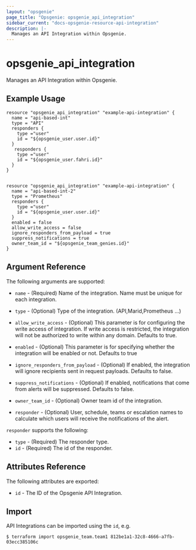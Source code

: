 ```yaml
---
layout: "opsgenie"
page_title: "Opsgenie: opsgenie_api_integration"
sidebar_current: "docs-opsgenie-resource-api-integration"
description: |-
  Manages an API Integration within Opsgenie.
---
```


# opsgenie_api_integration

Manages an API Integration within Opsgenie.

## Example Usage

```hcl
resource "opsgenie_api_integration" "example-api-integration" {
  name = "api-based-int"
  type = "API"
  responders {
    type ="user"
    id = "${opsgenie_user.user.id}"
  }
   responders {
    type ="user"
    id = "${opsgenie_user.fahri.id}"
  }
}


resource "opsgenie_api_integration" "example-api-integration" {
  name = "api-based-int-2"
  type = "Prometheus"
  responders {
    type ="user"
    id = "${opsgenie_user.user.id}"
  }
  enabled = false
  allow_write_access = false
  ignore_responders_from_payload = true
  suppress_notifications = true
  owner_team_id = "${opsgenie_team_genies.id}"
}
```

## Argument Reference

The following arguments are supported:

* `name` - (Required) Name of the integration. Name must be unique for each integration. 

* `type` - (Optional) Type of the integration. (API,Marid,Prometheus ...)

* `allow_write_access` - (Optional) This parameter is for configuring the write access of integration. If write access is restricted, the integration will not be authorized to write within any domain. Defaults to true.

* `enabled` - (Optional) This parameter is for specifying whether the integration will be enabled or not. Defaults to true

* `ignore_responders_from_payload` - (Optional) If enabled, the integration will ignore recipients sent in request payloads. Defaults to false.

* `suppress_notifications` - (Optional) If enabled, notifications that come from alerts will be suppressed. Defaults to false.

* `owner_team_id` - (Optional) Owner team id of the integration.

* `responder` - (Optional)  User, schedule, teams or escalation names to calculate which users will receive the notifications of the alert.

`responder` supports the following:

* `type` - (Required) The responder type.
* `id` - (Required) The id of the responder.

## Attributes Reference

The following attributes are exported:

* `id` - The ID of the Opsgenie API Integration.

## Import

API Integrations can be imported using the `id`, e.g.

```
$ terraform import opsgenie_team.team1 812be1a1-32c8-4666-a7fb-03ecc385106c
```
